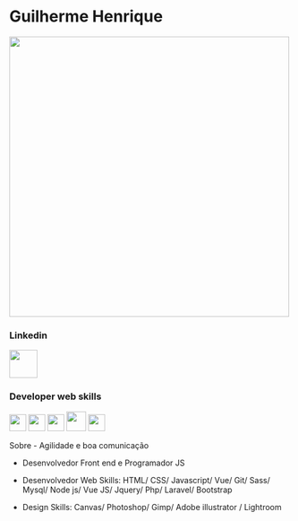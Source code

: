 <h1>Guilherme Henrique</h1>
<link rel="shortcut icon" href="https://2sxc.org/Portals/0/adam/Content/4IqBjx3pXEC7a7-fVX2GBQ/Image/github-logo.png?w=1080&scale=both&quality=50" type="image/x-icon">
<img  width="500px" src="https://www.dharmishi.com/img/vectors/developer.png" alt="">



<h3>Linkedin</h3>

<a href="linkedin.com/in/guilherme-henrique-1a773a263/" target="_blank"><img  width="50px" src="https://static.vecteezy.com/system/resources/previews/018/930/587/non_2x/linkedin-logo-linkedin-icon-transparent-free-png.png" alt=""></a>

<h3>Developer web skills</h3>
<section display = block><img width="30px" src="https://cdn.iconscout.com/icon/free/png-512/javascript-2752148-2284965.png" alt="">
<img width="30px" src="https://cdn-icons-png.flaticon.com/512/732/732212.png" alt="">
  <img width="30px" src="https://cdn.freebiesupply.com/logos/large/2x/vue-9-logo-png-transparent.png" alt="">
  <img width="35px" src="https://pluspng.com/img-png/bootstrap-logo-vector-png-bem-with-bootstrap-bootstrap-logo-1024.png" alt="">
<img width="30px" src="https://cdn.iconscout.com/icon/free/png-128/css-131-722685.png" alt=""></section>

<p>Sobre
- Agilidade e boa comunicação

- Desenvolvedor Front end e Programador JS

- Desenvolvedor Web Skills: HTML/ CSS/ Javascript/ Vue/ Git/ Sass/ Mysql/ Node js/ Vue JS/ Jquery/ Php/ Laravel/ Bootstrap

- Design Skills: Canvas/ Photoshop/ Gimp/ Adobe illustrator / Lightroom</p>
